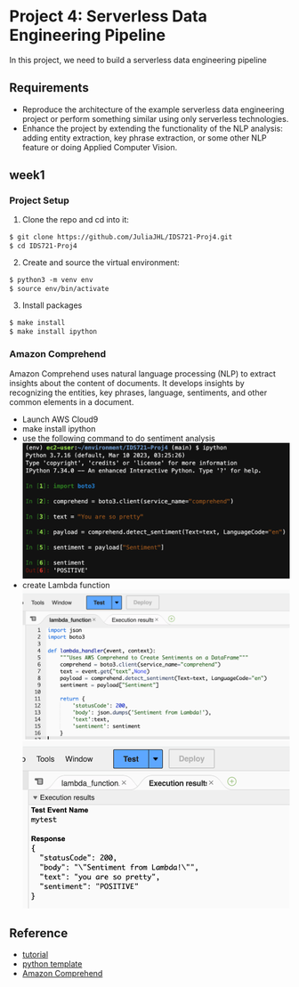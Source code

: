 # Project 4: Serverless Data Engineering Pipeline
In this project, we need to build a serverless data engineering pipeline

## Requirements
* Reproduce the architecture of the example serverless data engineering project or perform something similar using only serverless technologies.
* Enhance the project by extending the functionality of the NLP analysis: adding entity extraction, key phrase extraction, or some other NLP feature or doing Applied Computer Vision.

## week1
### Project Setup
1. Clone the repo and cd into it:
```
$ git clone https://github.com/JuliaJHL/IDS721-Proj4.git
$ cd IDS721-Proj4
```
2. Create and source the virtual environment:
```
$ python3 -m venv env
$ source env/bin/activate
```
3. Install packages
```
$ make install
$ make install ipython
```
### Amazon Comprehend
Amazon Comprehend uses natural language processing (NLP) to extract insights about the content of documents. It develops insights by recognizing the entities, key phrases, language, sentiments, and other common elements in a document.
* Launch AWS Cloud9
* make install ipython
* use the following command to do sentiment analysis
![comprehend](https://github.com/JuliaJHL/imgs_readme/blob/main/ids721proj4/comprehend.png)
* create Lambda function
![lambda](https://github.com/JuliaJHL/imgs_readme/blob/main/ids721proj4/lambda.png)
![test](https://github.com/JuliaJHL/imgs_readme/blob/main/ids721proj4/test.png)



## Reference
* [tutorial](https://github.com/noahgift/awslambda)
* [python template](https://github.com/nogibjj/python-template)
* [Amazon Comprehend](https://docs.aws.amazon.com/comprehend/latest/dg/what-is.html)
